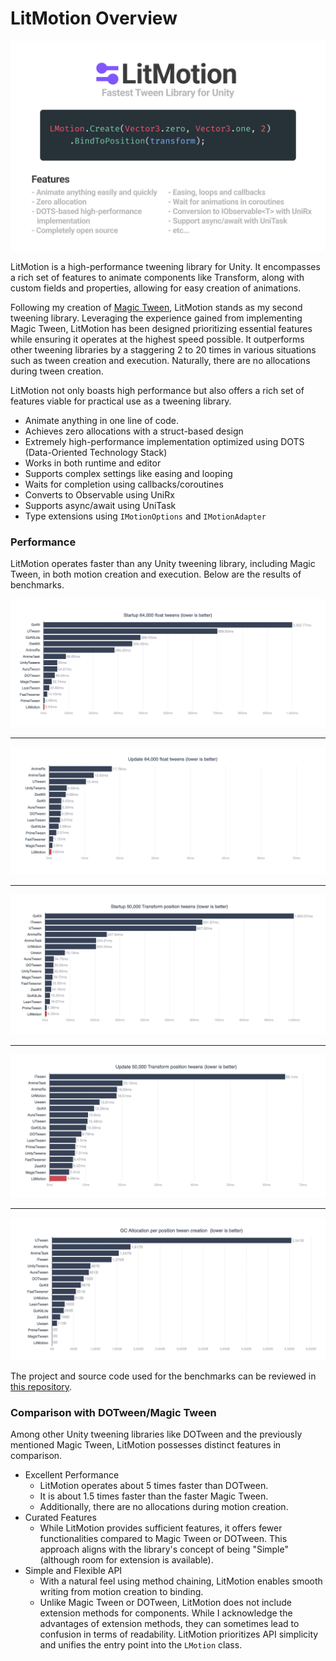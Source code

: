 # LitMotion Overview

![header](../../images/header.png)

LitMotion is a high-performance tweening library for Unity. It encompasses a rich set of features to animate components like Transform, along with custom fields and properties, allowing for easy creation of animations.

Following my creation of [Magic Tween](https://github.com/AnnulusGames/MagicTween), LitMotion stands as my second tweening library. Leveraging the experience gained from implementing Magic Tween, LitMotion has been designed prioritizing essential features while ensuring it operates at the highest speed possible. It outperforms other tweening libraries by a staggering 2 to 20 times in various situations such as tween creation and execution. Naturally, there are no allocations during tween creation.

LitMotion not only boasts high performance but also offers a rich set of features viable for practical use as a tweening library.

* Animate anything in one line of code.
* Achieves zero allocations with a struct-based design
* Extremely high-performance implementation optimized using DOTS (Data-Oriented Technology Stack)
* Works in both runtime and editor
* Supports complex settings like easing and looping
* Waits for completion using callbacks/coroutines
* Converts to Observable using UniRx
* Supports async/await using UniTask
* Type extensions using `IMotionOptions` and `IMotionAdapter`

### Performance

LitMotion operates faster than any Unity tweening library, including Magic Tween, in both motion creation and execution. Below are the results of benchmarks.

![benchmark_1](../../images/benchmark_startup_64000_float.png)

---

![benchmark_2](../../images/benchmark_update_64000_float.png)

---

![benchmark_3](../../images/benchmark_startup_50000_position.png)

---

![benchmark_4](../../images/benchmark_update_50000_position.png)

---

![benchmark_5](../../images/benchmark_gc_position.png)

The project and source code used for the benchmarks can be reviewed in [this repository](https://github.com/AnnulusGames/TweenPerformance).

### Comparison with DOTween/Magic Tween

Among other Unity tweening libraries like DOTween and the previously mentioned Magic Tween, LitMotion possesses distinct features in comparison.

* Excellent Performance
  - LitMotion operates about 5 times faster than DOTween.
  - It is about 1.5 times faster than the faster Magic Tween.
  - Additionally, there are no allocations during motion creation.
* Curated Features
  - While LitMotion provides sufficient features, it offers fewer functionalities compared to Magic Tween or DOTween. This approach aligns with the library's concept of being "Simple" (although room for extension is available).
* Simple and Flexible API
  - With a natural feel using method chaining, LitMotion enables smooth writing from motion creation to binding.
  - Unlike Magic Tween or DOTween, LitMotion does not include extension methods for components. While I acknowledge the advantages of extension methods, they can sometimes lead to confusion in terms of readability. LitMotion prioritizes API simplicity and unifies the entry point into the `LMotion` class.